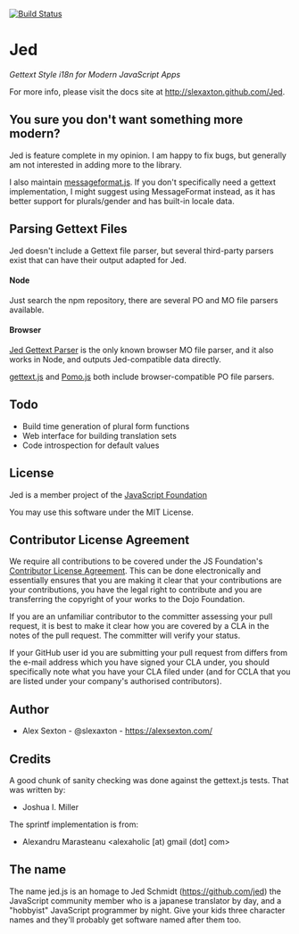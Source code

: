 [![Build Status](https://secure.travis-ci.org/SlexAxton/Jed.png)](http://travis-ci.org/SlexAxton/Jed)

# Jed

*Gettext Style i18n for Modern JavaScript Apps*

For more info, please visit the docs site at <http://slexaxton.github.com/Jed>.

## You sure you don't want something more modern?

Jed is feature complete in my opinion. I am happy to fix bugs, but generally am not interested in adding more to the library.

I also maintain [messageformat.js](https://github.com/SlexAxton/messageformat.js). If you don't specifically need a gettext implementation, I might suggest using MessageFormat instead, as it has better support for plurals/gender and has built-in locale data.


## Parsing Gettext Files

Jed doesn't include a Gettext file parser, but several third-party parsers exist that can have their output adapted for Jed.

#### Node

Just search the npm repository, there are several PO and MO file parsers available.

#### Browser

[Jed Gettext Parser](https://github.com/WrinklyNinja/jed-gettext-parser) is the only known browser MO file parser, and it also works in Node, and outputs Jed-compatible data directly.

[gettext.js](https://code.google.com/p/gettext-js) and [Pomo.js](https://github.com/cfv1984/pomo) both include browser-compatible PO file parsers.

## Todo

* Build time generation of plural form functions
* Web interface for building translation sets
* Code introspection for default values

## License

Jed is a member project of the [JavaScript Foundation](https://js.foundation/)

You may use this software under the MIT License.

## Contributor License Agreement

We require all contributions to be covered under the JS Foundation's [Contributor License Agreement](https://js.foundation/CLA/). This can be done electronically and essentially ensures that you are making it clear that your contributions are your contributions, you have the legal right to contribute and you are transferring the copyright of your works to the Dojo Foundation.

If you are an unfamiliar contributor to the committer assessing your pull request, it is best to make it clear how you are covered by a CLA in the notes of the pull request. The committer will verify your status.

If your GitHub user id you are submitting your pull request from differs from the e-mail address which you have signed your CLA under, you should specifically note what you have your CLA filed under (and for CCLA that you are listed under your company's authorised contributors).


## Author

* Alex Sexton - @slexaxton - <https://alexsexton.com/>


## Credits

A good chunk of sanity checking was done against the gettext.js tests. That was written by:

* Joshua I. Miller

The sprintf implementation is from:

* Alexandru Marasteanu <alexaholic [at) gmail (dot] com>


## The name

The name jed.js is an homage to Jed Schmidt (<https://github.com/jed>) the JavaScript community member who is a japanese translator by day, and a "hobbyist" JavaScript programmer by night. Give your kids three character names and they'll probably get software named after them too.
